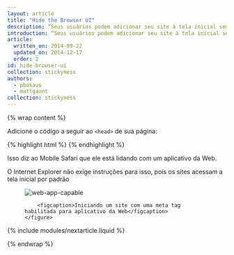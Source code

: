 ```yaml
---
layout: article
title: "Hide the Browser UI"
description: “Seus usuários podem adicionar seu site à tela inicial sem qualquer código especial, mas recomendamos que você crie sua tela de aplicativo da Web sem a interface do usuário do navegador quando acessado pela tela inicial (ficando efetivamente em tela cheia)."
introduction: “Seus usuários podem adicionar seu site à tela inicial sem qualquer código especial, mas recomendamos que você crie sua tela de aplicativo da Web sem a interface do usuário do navegador quando acessado pela tela inicial (ficando efetivamente em tela cheia)."
article:
  written_on: 2014-09-22
  updated_on: 2014-12-17
  order: 2
id: hide-browser-ui
collection: stickyness
authors:
  - pbakaus
  - mattgaunt
collection: stickyness
---
```


{% wrap content %}

Adicione o código a seguir ao `<head>` de sua página:

{% highlight html %}
<meta name="apple-mobile-web-app-capable" content="yes">
{% endhighlight %}


Isso diz ao Mobile Safari que ele está lidando 
com um aplicativo da Web.

O Internet Explorer não exige instruções para isso, pois os 
sites acessam a tela inicial por padrão

<div class="clear g-wide--full">
    <figure class="fluid">
        <img src="images/web-app-capable.png" alt="web-app-capable">
        
        <figcaption>Iniciando um site com uma meta tag habilitada para aplicativo da Web</figcaption>
    </figure>
</div>

<div class="clear"></div>

{% include modules/nextarticle.liquid %}

{% endwrap %}
